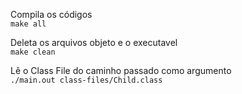 Compila os códigos  
`make all`

Deleta os arquivos objeto e o executavel  
`make clean`

Lê o Class File do caminho passado como argumento  
`./main.out class-files/Child.class`